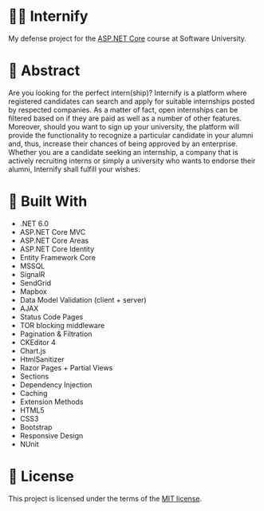 # 👨‍💼 Internify
My defense project for the <a href="https://softuni.bg/trainings/3601/asp-dot-net-core-february-2022">ASP.NET Core</a> course at Software University.

# 📄 Abstract

Are you looking for the perfect intern(ship)? Internify is a platform where registered candidates can search and apply for suitable internships posted by respected companies. As a matter of fact, open internships can be filtered based on if they are paid as well as a number of other features. Moreover, should you want to sign up your university, the platform will provide the functionality to recognize a particular candidate in your alumni and, thus, increase their chances of being approved by an enterprise. Whether you are a candidate seeking an internship, a company that is actively recruiting interns or simply a university who wants to endorse their alumni, Internify shall fulfill your wishes.

# 🔨 Built With
- .NET 6.0
- ASP.NET Core MVC
- ASP.NET Core Areas
- ASP.NET Core Identity
- Entity Framework Core
- MSSQL
- SignalR
- SendGrid
- Mapbox
- Data Model Validation (client + server)
- AJAX
- Status Code Pages
- TOR blocking middleware
- Pagination & Filtration
- CKEditor 4
- Chart.js
- HtmlSanitizer
- Razor Pages + Partial Views
- Sections
- Dependency Injection
- Caching
- Extension Methods
- HTML5
- CSS3
- Bootstrap
- Responsive Design
- NUnit

# 📝 License
This project is licensed under the terms of the <a href="https://github.com/enrilos/Internify/blob/main/LICENSE">MIT license</a>.